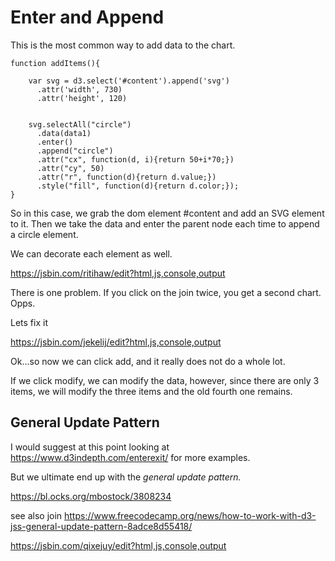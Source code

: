 
# Enter and Append
This is the most common way to add data to the chart.

```
function addItems(){
 	 
    var svg = d3.select('#content').append('svg')
      .attr('width', 730)
      .attr('height', 120)
     
 
    svg.selectAll("circle")
      .data(data1)
      .enter()
      .append("circle")
      .attr("cx", function(d, i){return 50+i*70;})
      .attr("cy", 50)
      .attr("r", function(d){return d.value;})
      .style("fill", function(d){return d.color;});
} 
```
So in this case, we grab the dom element #content and add an SVG element to it.
Then we take the data and enter the parent node each time to append a circle element.

We can decorate each element as well.


https://jsbin.com/ritihaw/edit?html,js,console,output

There is one problem.  If you click on the join twice, you get a second chart.
Opps.


Lets fix it

https://jsbin.com/jekelij/edit?html,js,console,output

Ok...so now we can click add, and it really does not do a whole lot.

If we click modify, we can modify the data, however, since there are only 3 
items,  we will modify the three items and the old fourth one remains.




## General Update Pattern

I would suggest at this point looking at
https://www.d3indepth.com/enterexit/
for more examples.  

But we ultimate end up with the *general update pattern.*

https://bl.ocks.org/mbostock/3808234

see also join
https://www.freecodecamp.org/news/how-to-work-with-d3-jss-general-update-pattern-8adce8d55418/


https://jsbin.com/qixejuy/edit?html,js,console,output